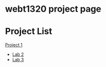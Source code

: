 # webt1320 project page

<h1>Project List</h1>

<a href="project1/index.html" target="_blank">Project 1</a>

<ul>
    <li><a href="lab2copy/index.html" target="blank">Lab 2</a></li>
    <li><a href="lab3/index.html" target="blank">Lab 3</a></li>
</ul>